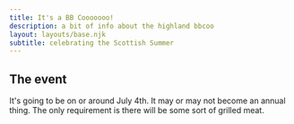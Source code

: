 ```yaml
---
title: It's a BB Cooooooo!
description: a bit of info about the highland bbcoo
layout: layouts/base.njk
subtitle: celebrating the Scottish Summer
---
```


## The event

It's going to be on or around July 4th. It may or may not become an annual thing. The only requirement is there will be some sort of grilled meat.
